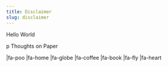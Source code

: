 ```yaml
---
title: Disclaimer
slug: disclaimer
---
```


Hello World

p Thoughts on Paper

|fa-poo
|fa-home
|fa-globe
|fa-coffee
|fa-book
|fa-fly
|fa-heart
